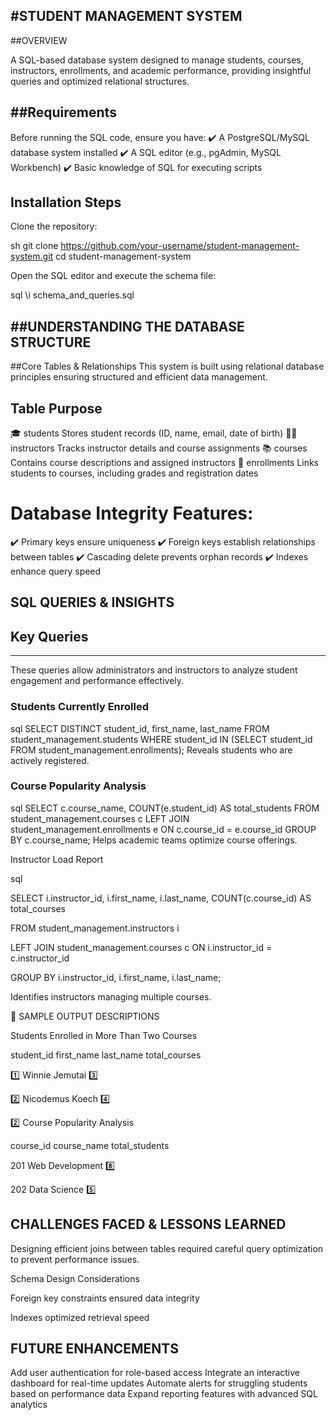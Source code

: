 #STUDENT MANAGEMENT SYSTEM 
---

##OVERVIEW

A SQL-based database system designed to manage students, courses, instructors, enrollments, and academic performance, providing insightful queries
and optimized relational structures.
 
##Requirements
---

Before running the SQL code, ensure you have: 
✔️ A PostgreSQL/MySQL database system installed 
✔️ A SQL editor (e.g., pgAdmin, MySQL Workbench) 
✔️ Basic knowledge of SQL for executing scripts

  ## Installation Steps
  Clone the repository:

sh
git clone https://github.com/your-username/student-management-system.git
cd student-management-system
 
  Open the SQL editor and execute the schema file:

sql
\i schema_and_queries.sql

 ##UNDERSTANDING THE DATABASE STRUCTURE
 ---
  ##Core Tables & Relationships
This system is built using relational database principles ensuring structured and efficient data management.

  Table	   Purpose
---
🎓 students	Stores student records (ID, name, email, date of birth)
👨‍🏫 instructors	Tracks instructor details and course assignments
📚 courses	Contains course descriptions and assigned instructors
📝 enrollments	Links students to courses, including grades and registration dates
 # Database Integrity Features:
✔️ Primary keys ensure uniqueness 
✔️ Foreign keys establish relationships between tables
✔️ Cascading delete prevents orphan records 
✔️ Indexes enhance query speed

## SQL QUERIES & INSIGHTS
## Key Queries
---
These queries allow administrators and instructors to analyze student engagement and performance effectively.

### Students Currently Enrolled

sql
SELECT DISTINCT student_id, first_name, last_name 
FROM student_management.students 
WHERE student_id IN (SELECT student_id FROM student_management.enrollments);
Reveals students who are actively registered.

### Course Popularity Analysis

sql
SELECT c.course_name, COUNT(e.student_id) AS total_students
FROM student_management.courses c
LEFT JOIN student_management.enrollments e ON c.course_id = e.course_id
GROUP BY c.course_name;
Helps academic teams optimize course offerings.

 Instructor Load Report

sql

SELECT i.instructor_id, i.first_name, i.last_name, COUNT(c.course_id) AS total_courses

FROM student_management.instructors i

LEFT JOIN student_management.courses c ON i.instructor_id = c.instructor_id

GROUP BY i.instructor_id, i.first_name, i.last_name;

Identifies instructors managing multiple courses.

📸 SAMPLE OUTPUT DESCRIPTIONS

 Students Enrolled in More Than Two Courses

 student_id	  first_name	  last_name	  total_courses

1️⃣	Winnie	Jemutai	3️⃣

2️⃣	Nicodemus	Koech	4️⃣

2️⃣ Course Popularity Analysis

 course_id	  course_name	  total_students

201	Web Development	8️⃣

202	Data Science	5️⃣


 ## CHALLENGES FACED & LESSONS LEARNED
 
  Designing efficient joins between tables required careful query optimization to prevent performance issues.

  Schema Design Considerations

 Foreign key constraints ensured data integrity
 
 Indexes optimized retrieval speed 
 

## FUTURE ENHANCEMENTS

  Add user authentication for role-based access 
  Integrate an interactive dashboard for real-time updates 
  Automate alerts for struggling students based on performance data 
  Expand reporting features with advanced SQL analytics
